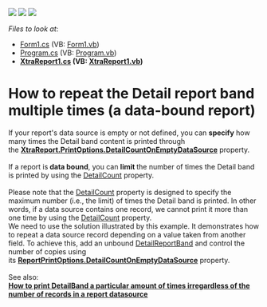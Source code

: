 <!-- default badges list -->
![](https://img.shields.io/endpoint?url=https://codecentral.devexpress.com/api/v1/VersionRange/128603106/18.1.11%2B)
[![](https://img.shields.io/badge/Open_in_DevExpress_Support_Center-FF7200?style=flat-square&logo=DevExpress&logoColor=white)](https://supportcenter.devexpress.com/ticket/details/T210911)
[![](https://img.shields.io/badge/📖_How_to_use_DevExpress_Examples-e9f6fc?style=flat-square)](https://docs.devexpress.com/GeneralInformation/403183)
<!-- default badges end -->
<!-- default file list -->
*Files to look at*:

* [Form1.cs](./CS/dxSample/Form1.cs) (VB: [Form1.vb](./VB/dxSample/Form1.vb))
* [Program.cs](./CS/dxSample/Program.cs) (VB: [Program.vb](./VB/dxSample/Program.vb))
* **[XtraReport1.cs](./CS/dxSample/XtraReport1.cs) (VB: [XtraReport1.vb](./VB/dxSample/XtraReport1.vb))**
<!-- default file list end -->
# How to repeat the Detail report band multiple times (a data-bound report)


If your report's data source is empty or not defined, you can <strong>specify</strong> how many times the Detail band content is printed through the <strong><a href="https://documentation.devexpress.com/#XtraReports/DevExpressXtraReportsUIReportPrintOptions_DetailCountOnEmptyDataSourcetopic">XtraReport.PrintOptions.DetailCountOnEmptyDataSource</a></strong> property.<br><br>If a report is<strong> data bound</strong>, you can <strong>limit </strong>the number of times the Detail band is printed by using the <a href="https://documentation.devexpress.com/XtraReports/DevExpressXtraReportsUIReportPrintOptions_DetailCounttopic.aspx">DetailCount</a> property.<br><br>Please note that the <a href="https://documentation.devexpress.com/XtraReports/DevExpressXtraReportsUIReportPrintOptions_DetailCounttopic.aspx">DetailCount</a> property is designed to specify the maximum number (i.e., the limit) of times the Detail band is printed. In other words, if a data source contains one record, we cannot print it more than one time by using the <a href="https://documentation.devexpress.com/XtraReports/DevExpressXtraReportsUIReportPrintOptions_DetailCounttopic.aspx">DetailCount</a> property. <br>We need to use the solution illustrated by this example. It demonstrates how to repeat a data source record depending on a value taken from another field. To achieve this, add an unbound <a href="https://documentation.devexpress.com/#XtraReports/clsDevExpressXtraReportsUIDetailReportBandtopic">DetailReportBand</a> and control the number of copies using its <strong><a href="https://documentation.devexpress.com/#XtraReports/DevExpressXtraReportsUIReportPrintOptions_DetailCountOnEmptyDataSourcetopic">ReportPrintOptions.DetailCountOnEmptyDataSource</a></strong> property.<br><br>See also: <br><strong><a href="https://www.devexpress.com/Support/Center/p/E3740">How to print DetailBand a particular amount of times irregardless of the number of records in a report datasource</a></strong>

<br/>



